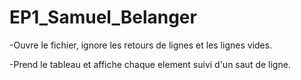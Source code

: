 # EP1_Samuel_Belanger

-Ouvre le fichier, ignore les retours de lignes et les lignes vides.

-Prend le tableau et affiche chaque element suivi d'un saut de ligne.

